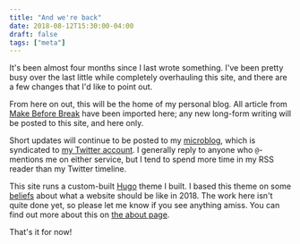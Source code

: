 ```yaml
---
title: "And we're back"
date: 2018-08-12T15:30:00-04:00
draft: false
tags: ["meta"]
---
```


It's been almost four months since I last wrote something. I've been pretty busy over the last little while completely overhauling this site, and there are a few changes that I'd like to point out.

<!--more-->

From here on out, this will be the home of my personal blog. All article from [Make Before Break][mbb] have been imported here; any new long-form writing will be posted to this site, and here only.

Short updates will continue to be posted to my [microblog][mb], which is syndicated to [my Twitter account][twitter]. I generally reply to anyone who `@`-mentions me on either service, but I tend to spend more time in my RSS reader than my Twitter timeline.

This site runs a custom-built [Hugo][hugo] theme I built. I based this theme on some [beliefs][philosophy] about what a website should be like in 2018. The work here isn't quite done yet, so please let me know if you see anything amiss. You can find out more about this on [the about page][about].

That's it for now!

<!--references-->
[mbb]: http://makebeforebreak.com/
[mb]: https://angelo.micro.blog/
[twitter]: https://twitter.com/AngeloStavrow
[hugo]: https://gohugo.io/
[philosophy]: ../../philosophy.txt
[about]: ../../about